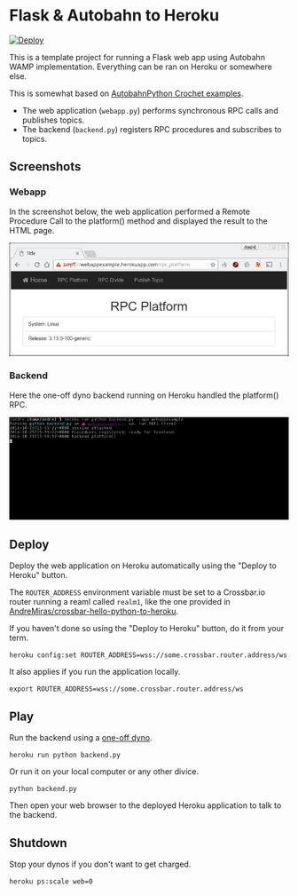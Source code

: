 # Flask & Autobahn to Heroku

[![Deploy](https://www.herokucdn.com/deploy/button.svg)](https://heroku.com/deploy)

This is a template project for running a Flask web app using Autobahn WAMP implementation. Everything can be ran on Heroku or somewhere else.

This is somewhat based on [AutobahnPython Crochet examples](https://github.com/crossbario/autobahn-python/tree/master/examples/twisted/wamp/app/crochet).
 * The web application (`webapp.py`) performs synchronous RPC calls and publishes topics.
 * The backend (`backend.py`) registers RPC procedures and subscribes to topics.

## Screenshots

### Webapp
In the screenshot below, the web application performed a Remote Procedure Call to the platform() method and displayed the result to the HTML page.

![webapp](https://raw.githubusercontent.com/AndreMiras/flask-autobahn-to-heroku/master/static/images/webapp.png)

### Backend
Here the one-off dyno backend running on Heroku handled the platform() RPC.

![backend](https://raw.githubusercontent.com/AndreMiras/flask-autobahn-to-heroku/master/static/images/backend.png)


## Deploy
Deploy the web application on Heroku automatically using the "Deploy to Heroku" button.

The `ROUTER_ADDRESS` environment variable must be set to a Crossbar.io router running a reaml called `realm1`, like the one provided in [AndreMiras/crossbar-hello-python-to-heroku](https://github.com/AndreMiras/crossbar-hello-python-to-heroku).

If you haven't done so using the "Deploy to Heroku" button, do it from your term.
```
heroku config:set ROUTER_ADDRESS=wss://some.crossbar.router.address/ws
```
It also applies if you run the application locally.
```
export ROUTER_ADDRESS=wss://some.crossbar.router.address/ws
```

## Play
Run the backend using a [one-off dyno](https://devcenter.heroku.com/articles/one-off-dynos).
```
heroku run python backend.py
```
Or run it on your local computer or any other divice.
```
python backend.py
```
Then open your web browser to the deployed Heroku application to talk to the backend.

## Shutdown
Stop your dynos if you don't want to get charged.
```
heroku ps:scale web=0
```
